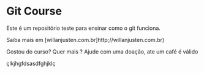 # Git Course

 Este é um repositório teste para ensinar como o git funciona.

 Saiba mais em [willanjusten.com.br]http;//willanjusten.com.br)

 Gostou do curso? Quer mais ? Ajude com uma doação, ate um café é válido


 çlkjhgfdsasdfghjklç
